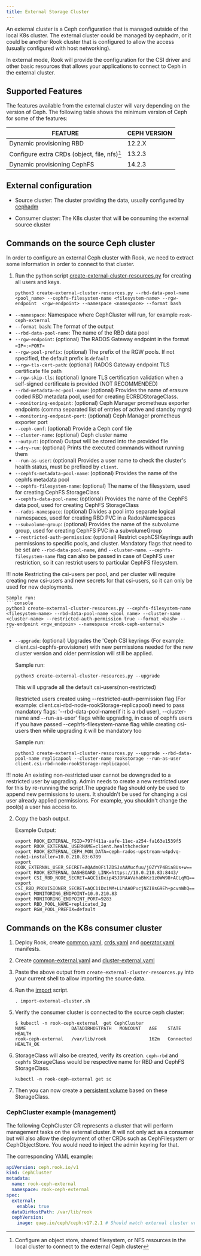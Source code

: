 ```yaml
---
title: External Storage Cluster
---
```


An external cluster is a Ceph configuration that is managed outside of the local K8s cluster. The external cluster could be managed by cephadm, or it could be another Rook cluster that is configured to allow the access (usually configured with host networking).

In external mode, Rook will provide the configuration for the CSI driver and other basic resources that allows your applications to connect to Ceph in the external cluster.

## Supported Features

The features available from the external cluster will vary depending on the version of Ceph. The following table shows the minimum version of Ceph for some of the features:

| FEATURE                                      | CEPH VERSION |
| -------------------------------------------- | ------------ |
| Dynamic provisioning RBD                     | 12.2.X       |
| Configure extra CRDs (object, file, nfs)[^1] | 13.2.3       |
| Dynamic provisioning CephFS                  | 14.2.3       |

[^1]: Configure an object store, shared filesystem, or NFS resources in the local cluster to connect to the external Ceph cluster

## External configuration

* Source cluster: The cluster providing the data, usually configured by [cephadm](https://docs.ceph.com/en/pacific/cephadm/#cephadm)

* Consumer cluster: The K8s cluster that will be consuming the external source cluster

## Commands on the source Ceph cluster

In order to configure an external Ceph cluster with Rook, we need to extract some information in order to connect to that cluster.

1. Run the python script [create-external-cluster-resources.py](https://github.com/koor-tech/koor/blob/master/deploy/examples/create-external-cluster-resources.py) for creating all users and keys.

   ```console
   python3 create-external-cluster-resources.py --rbd-data-pool-name <pool_name> --cephfs-filesystem-name <filesystem-name> --rgw-endpoint  <rgw-endpoint> --namespace <namespace> --format bash
   ```

- `--namespace`: Namespace where CephCluster will run, for example `rook-ceph-external`
- `--format bash`: The format of the output
- `--rbd-data-pool-name`: The name of the RBD data pool
- `--rgw-endpoint`: (optional) The RADOS Gateway endpoint in the format `<IP>:<PORT>`
- `--rgw-pool-prefix`: (optional) The prefix of the RGW pools. If not specified, the default prefix is `default`
- `--rgw-tls-cert-path`: (optional) RADOS Gateway endpoint TLS certificate file path
- `--rgw-skip-tls`: (optional) Ignore TLS certification validation when a self-signed certificate is provided (NOT RECOMMENDED)
- `--rbd-metadata-ec-pool-name`: (optional) Provides the name of erasure coded RBD metadata pool, used for creating ECRBDStorageClass.
- `--monitoring-endpoint`: (optional) Ceph Manager prometheus exporter endpoints (comma separated list of <IP> entries of active and standby mgrs)
- `--monitoring-endpoint-port`: (optional) Ceph Manager prometheus exporter port
- `--ceph-conf`: (optional) Provide a Ceph conf file
- `--cluster-name`: (optional) Ceph cluster name
- `--output`: (optional) Output will be stored into the provided file
- `--dry-run`: (optional) Prints the executed commands without running them
- `--run-as-user`: (optional) Provides a user name to check the cluster's health status, must be prefixed by `client`.
- `--cephfs-metadata-pool-name`: (optional) Provides the name of the cephfs metadata pool
- `--cephfs-filesystem-name`: (optional) The name of the filesystem, used for creating CephFS StorageClass
- `--cephfs-data-pool-name`: (optional) Provides the name of the CephFS data pool, used for creating CephFS StorageClass
- `--rados-namespace`: (optional) Divides a pool into separate logical namespaces, used for creating RBD PVC in a RadosNamespaces
- `--subvolume-group`: (optional) Provides the name of the subvolume group, used for creating CephFS PVC in a subvolumeGroup
- `--restricted-auth-permission`: (optional) Restrict cephCSIKeyrings auth permissions to specific pools, and cluster. Mandatory flags that need to be set are `--rbd-data-pool-name`, and `--cluster-name`. `--cephfs-filesystem-name` flag can also be passed in case of CephFS user restriction, so it can restrict users to particular CephFS filesystem.

!!! note
    Restricting the csi-users per pool, and per cluster will require creating new csi-users and new secrets for that csi-users, so it can only be used for new deployments.

    Sample run:
    ```console
    python3 create-external-cluster-resources.py --cephfs-filesystem-name <filesystem-name> --rbd-data-pool-name <pool_name> --cluster-name <cluster-name> --restricted-auth-permission true --format <bash> --rgw-endpoint <rgw_endpoin> --namespace <rook-ceph-external>
    ```

- `--upgrade`: (optional) Upgrades the 'Ceph CSI keyrings (For example: client.csi-cephfs-provisioner) with new permissions needed for the new cluster version and older permission will still be applied.

    Sample run:
    ```console
    python3 create-external-cluster-resources.py --upgrade
    ```
    This will upgrade all the default csi-users(non-restricted)

    Restricted users created using --restricted-auth-permission flag (For example: client.csi-rbd-node-rookStorage-replicapool) need to pass mandatory flags: '--rbd-data-pool-name(if it is a rbd user), --cluster-name and --run-as-user' flags while upgrading, in case of cephfs users if you have passed --cephfs-filesystem-name flag while creating csi-users then while upgrading it will be mandatory too

    Sample run:
    ```console
    python3 create-external-cluster-resources.py --upgrade --rbd-data-pool-name replicapool --cluster-name rookstorage --run-as-user client.csi-rbd-node-rookStorage-replicapool
    ```

!!! note
    An existing non-restricted user cannot be downgraded to a restricted user by upgrading. Admin needs to create a new restricted user for this by re-running the script.The upgrade flag should only be used to append new permissions to users. It shouldn't be used for changing a csi user already applied permissions. For example, you shouldn't change the pool(s) a user has access to.

2. Copy the bash output.

    Example Output:

    ```console
    export ROOK_EXTERNAL_FSID=797f411a-aafe-11ec-a254-fa163e1539f5
    export ROOK_EXTERNAL_USERNAME=client.healthchecker
    export ROOK_EXTERNAL_CEPH_MON_DATA=ceph-rados-upstream-w4pdvq-node1-installer=10.0.210.83:6789
    export ROOK_EXTERNAL_USER_SECRET=AQAdm0FilZDSJxAAMucfuu/j0ZYYP4Bia8Us+w==
    export ROOK_EXTERNAL_DASHBOARD_LINK=https://10.0.210.83:8443/
    export CSI_RBD_NODE_SECRET=AQC1iDxip45JDRAAVahaBhKz1z0WW98+ACLqMQ==
    export CSI_RBD_PROVISIONER_SECRET=AQC1iDxiMM+LLhAA0PucjNZI8sG9Eh+pcvnWhQ==
    export MONITORING_ENDPOINT=10.0.210.83
    export MONITORING_ENDPOINT_PORT=9283
    export RBD_POOL_NAME=replicated_2g
    export RGW_POOL_PREFIX=default
    ```

## Commands on the K8s consumer cluster

1. Deploy Rook, create [common.yaml](https://github.com/koor-tech/koor/blob/master/deploy/examples/common.yaml), [crds.yaml](https://github.com/koor-tech/koor/blob/master/deploy/examples/crds.yaml) and [operator.yaml](https://github.com/koor-tech/koor/blob/master/deploy/examples/operator.yaml) manifests.

2. Create [common-external.yaml](https://github.com/koor-tech/koor/blob/master/deploy/examples/common-external.yaml) and [cluster-external.yaml](https://github.com/koor-tech/koor/blob/master/deploy/examples/cluster-external.yaml)

3. Paste the above output from `create-external-cluster-resources.py` into your current shell to allow importing the source data.

4. Run the [import](https://github.com/koor-tech/koor/blob/master/deploy/examples/import-external-cluster.sh) script.

    ```console
    . import-external-cluster.sh
    ```

5. Verify the consumer cluster is connected to the source ceph cluster:

    ```console
    $ kubectl -n rook-ceph-external  get CephCluster
    NAME                 DATADIRHOSTPATH   MONCOUNT   AGE    STATE       HEALTH
    rook-ceph-external   /var/lib/rook                162m   Connected   HEALTH_OK
    ```

6. StorageClass will also be created, verify its creation. `ceph-rbd` and `cephfs` StorageClass would be respective name for RBD and CephFS StorageClass.
    ```console
    kubectl -n rook-ceph-external get sc
    ```

7. Then you can now create a [persistent volume](https://github.com/koor-tech/koor/tree/master/deploy/examples/csi) based on these StorageClass.

### CephCluster example (management)

The following CephCluster CR represents a cluster that will perform management tasks on the external cluster.
It will not only act as a consumer but will also allow the deployment of other CRDs such as CephFilesystem or CephObjectStore.
You would need to inject the admin keyring for that.

The corresponding YAML example:

```yaml
apiVersion: ceph.rook.io/v1
kind: CephCluster
metadata:
  name: rook-ceph-external
  namespace: rook-ceph-external
spec:
  external:
    enable: true
  dataDirHostPath: /var/lib/rook
  cephVersion:
    image: quay.io/ceph/ceph:v17.2.1 # Should match external cluster version
```
